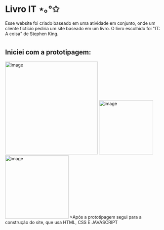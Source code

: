 # Livro IT ⋆｡°✩
Esse website foi criado baseado em uma atividade em conjunto, onde um cliente fictício pediria um site baseado em um livro. O livro escolhido foi "IT: A coisa" de Stephen King.
#
## Iniciei com a prototipagem:
<img width="300" alt="image" src="https://github.com/user-attachments/assets/560c72c6-511e-470a-9587-de4babc418d7" />
<img width="175" alt="image" src="https://github.com/user-attachments/assets/7dd29107-f13a-49f2-8036-b80f889fd112" />
<img width="205" alt="image" src="https://github.com/user-attachments/assets/85434474-34d7-4d79-be5e-342b91777a1e" />
>Após a prototipagem segui para a construção do site, que usa HTML, CSS E JAVASCRIPT



 
